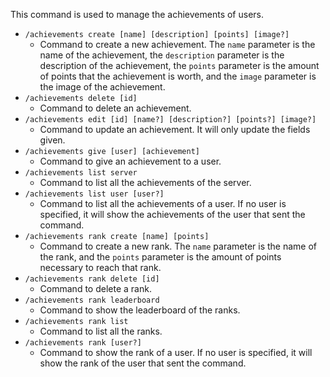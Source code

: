 This command is used to manage the achievements of users.

- `/achievements create [name] [description] [points] [image?]`
  - Command to create a new achievement. The `name` parameter is the name of the achievement, the `description` parameter is the description of the achievement, the `points` parameter is the amount of points that the achievement is worth, and the `image` parameter is the image of the achievement.
- `/achievements delete [id]`
  - Command to delete an achievement.
- `/achievements edit [id] [name?] [description?] [points?] [image?]`
  - Command to update an achievement. It will only update the fields given.
- `/achievements give [user] [achievement]`
  - Command to give an achievement to a user.
- `/achievements list server`
  - Command to list all the achievements of the server.
- `/achievements list user [user?]`
  - Command to list all the achievements of a user. If no user is specified, it will show the achievements of the user that sent the command.
- `/achievements rank create [name] [points]`
  - Command to create a new rank. The `name` parameter is the name of the rank, and the `points` parameter is the amount of points necessary to reach that rank.
- `/achievements rank delete [id]`
  - Command to delete a rank.
- `/achievements rank leaderboard`
  - Command to show the leaderboard of the ranks.
- `/achievements rank list`
  - Command to list all the ranks.
- `/achievements rank [user?]`
  - Command to show the rank of a user. If no user is specified, it will show the rank of the user that sent the command.